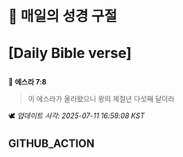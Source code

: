 # 🙏 매일의 성경 구절
# [Daily Bible verse]
##
<!-- START_BIBLE_VERSE -->
📖 **에스라 7:8**
> 이 에스라가 올라왔으니 왕의 제칠년 다섯째 달이라

🕊️ _업데이트 시각: 2025-07-11 16:58:08 KST_
  <!-- END_BIBLE_VERSE -->
## GITHUB_ACTION
